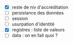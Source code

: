 - [x] reste de niv d'accréditation
- [ ] persistance des données
- [ ] session
- [ ] usurpation d'identité
- [x] registres : liste de valeurs
- [ ] data : on en fait quoi ?
